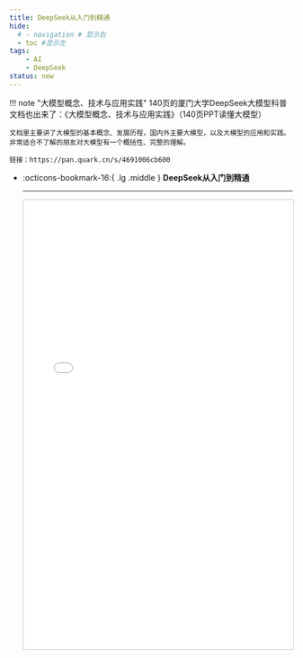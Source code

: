 ```yaml
---
title: DeepSeek从入门到精通
hide:
  # - navigation # 显示右
  - toc #显示左
tags:
    - AI
    - DeepSeek
status: new
---
```


!!! note "大模型概念、技术与应用实践"
    140页的厦门大学DeepSeek大模型科普文档也出来了：《大模型概念、技术与应用实践》（140页PPT读懂大模型）

    文档里主要讲了大模型的基本概念、发展历程，国内外主要大模型，以及大模型的应用和实践。非常适合不了解的朋友对大模型有一个概括性、完整的理解。

    链接：https://pan.quark.cn/s/4691006cb600

<div class="grid cards" markdown>

-   :octicons-bookmark-16:{ .lg .middle } __DeepSeek从入门到精通__

    ---

    <iframe src="../AI/DeepSeek从入门到精通.pdf" width="100%" height="800px" style="border: 1px solid #ccc; overflow: auto;">
    </iframe>
    

</div>
